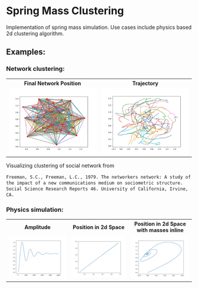 # Spring Mass Clustering

Implementation of spring mass simulation. Use cases include physics based 2d clustering algorithm.

## Examples:

### Network clustering:

<table>
    <tr>
        <th>Final Network Position</th>
        <th>Trajectory</th>
    </tr>
    <tr>
        <td><img src="vis/sim_network.png" width="250"></td>
        <td><img src="vis/trajectory.png" width="250"></td>
    </tr>
</table>

Visualizing clustering of social network from

````
Freeman, S.C., Freeman, L.C., 1979. The networkers network: A study of the impact of a new communications medium on sociometric structure. Social Science Research Reports 46. University of California, Irvine, CA.
````

### Physics simulation:

<table>
    <tr>
        <th>Amplitude</th>
        <th>Position in 2d Space</th>
        <th>Position in 2d Space with masses inline</th>
    </tr>
    <tr>
        <td><img src="vis/sim_1d.png" width="250"></td>
        <td><img src="vis/sim_1d_2springs.png" width="250"></td>
        <td><img src="vis/sim_2d.png" width="250"></td>
    </tr>
    
</table>
